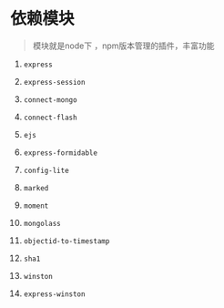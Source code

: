 # 依赖模块

> 模块就是node下 ，npm版本管理的插件，丰富功能

1. `express`

2. `express-session`

3. `connect-mongo`

4. `connect-flash`

5. `ejs`

6. `express-formidable`

7. `config-lite`

8. `marked`

9. `moment`

10. `mongolass`

11. `objectid-to-timestamp`

12. `sha1`

13. `winston`

14. `express-winston`

    ​